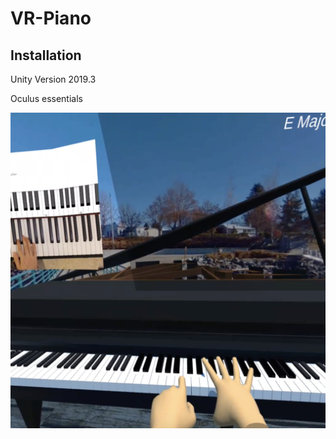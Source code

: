# VR-Piano

## Installation

Unity Version 2019.3

Oculus essentials

[![VR Tutorial](https://github.com/nikhilsawlani/VR-Piano/blob/master/Example1.png)](https://www.youtube.com/watch?v=zoHrPfYF5pY)
 

